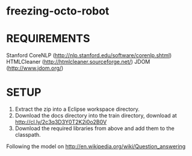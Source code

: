 freezing-octo-robot
===================

REQUIREMENTS
============
Stanford CoreNLP (http://nlp.stanford.edu/software/corenlp.shtml)
HTMLCleaner (http://htmlcleaner.sourceforge.net/)
JDOM (http://www.jdom.org/)

SETUP
=====

1. Extract the zip into a Eclipse workspace directory.
2. Download the docs directory into the train directory, download at http://cl.ly/2c3q3D3Y0T2K2i0o2B0V
3. Download the required libraries from above and add them to the classpath.

Following the model on http://en.wikipedia.org/wiki/Question_answering